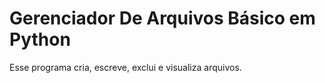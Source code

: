 # Gerenciador De Arquivos Básico em Python
<p>Esse programa cria, escreve, exclui e visualiza arquivos.</p>
